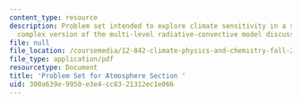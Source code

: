 ```yaml
---
content_type: resource
description: Problem set intended to explore climate sensitivity in a slightly more
  complex version of the multi-level radiative-convective model discussed in class.
file: null
file_location: /coursemedia/12-842-climate-physics-and-chemistry-fall-2008/300a639e9950e3e4cc8321312ec1e066_ps2.pdf
file_type: application/pdf
resourcetype: Document
title: 'Problem Set for Atmosphere Section '
uid: 300a639e-9950-e3e4-cc83-21312ec1e066
---
```

